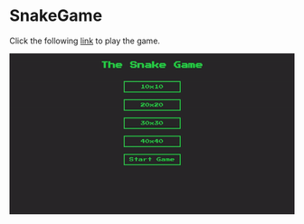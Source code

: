 # SnakeGame

Click the following [link](https://marcinkajzer.github.io/SnakeGame/) to play the game.

![](Assets/game.gif)